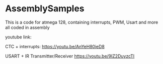 # AssemblySamples
This is a code for atmega 128, containing interrupts, PWM, Usart and more all coded in assembly

youtube link:

CTC + interrupts:
https://youtu.be/AnYeH80ieD8

USART + IR Transmitter/Receiver
https://youtu.be/9IZ2DuyzcTI
